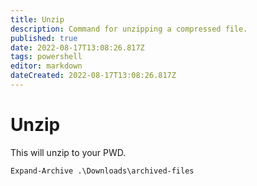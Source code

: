 ```yaml
---
title: Unzip
description: Command for unzipping a compressed file.
published: true
date: 2022-08-17T13:08:26.817Z
tags: powershell
editor: markdown
dateCreated: 2022-08-17T13:08:26.817Z
---
```


# Unzip

This will unzip to your PWD. 

```
Expand-Archive .\Downloads\archived-files
```